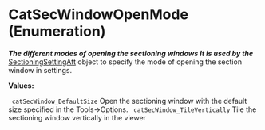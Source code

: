 # CatSecWindowOpenMode (Enumeration)

**_The different modes of opening the sectioning windows It is used by the_**
[SectioningSettingAtt](../SpaceAnalysisInterfaces/interface_SectioningSettingAtt_85288.md) object to specify the mode of opening the section window in settings.

**Values:**

` catSecWindow_DefaultSize`      Open the sectioning window with the default size specified in the Tools->Options.
` catSecWindow_TileVertically`      Tile the sectioning window vertically in the viewer